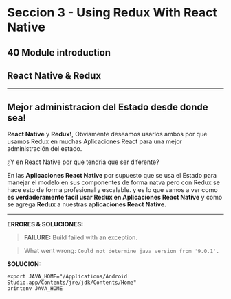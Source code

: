 # Seccion 3 - Using Redux With React Native
## 40 **Module introduction**

## **React Native & Redux**
---
## Mejor administracion del Estado desde donde sea!

**React Native** y **Redux!**, Obviamente deseamos usarlos ambos por que usamos Redux en muchas Aplicaciones React para una mejor administración del estado.

¿Y en React Native por que tendria que ser diferente?

En las **Aplicaciones React Native** por supuesto que se usa el Estado para manejar el modelo en sus componentes de forma natva pero con Redux se hace esto de forma profesional y escalable. y es lo que vamos a ver como **es verdaderamente facil usar Redux en Aplicaciones React Native** y como se agrega **Redux** a nuestras **aplicaciones React Native.**




---
**ERRORES & SOLUCIONES:**

> **FAILURE:** Build failed with an exception.

> What went wrong: ```Could not determine java version from '9.0.1'.```

**SOLUCION:**

  ```unix
  export JAVA_HOME="/Applications/Android Studio.app/Contents/jre/jdk/Contents/Home"
  printenv JAVA_HOME
  ```


[Usando el componente ScrollView]:(https://facebook.github.io/react-native/docs/using-a-scrollview.html)
[Documentacion Oficial del Componente ScrollView]:(https://facebook.github.io/react-native/docs/scrollview.html)
[Using List Views]:(https://facebook.github.io/react-native/docs/using-a-listview.html)
[Documentacion oficial del Componente FlatList]:(https://facebook.github.io/react-native/docs/flatlist.html)
[Documentacion oficial del Componente SectionList]:(https://facebook.github.io/react-native/docs/sectionlist.html)
[Recursos Estaticos : Imagenes]:(https://facebook.github.io/react-native/docs/images.html)
[Documentacion oficial del Componente Image]:(https://facebook.github.io/react-native/docs/image.html)
[Componente Modal]:
(https://facebook.github.io/react-native/docs/modal.html)


